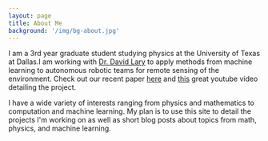 ```yaml
---
layout: page
title: About Me
background: '/img/bg-about.jpg'
---
```



I am a 3rd year graduate student studying physics at the University of Texas at Dallas.I am working with [Dr. David Lary](https://davidlary.info/) to apply methods from machine learning to autonomous robotic teams for remote sensing of the environment. Check out our recent paper [here](https://www.semanticscholar.org/paper/Autonomous-Learning-of-New-Environments-with-a-Team-Lary-Schaefer/ea0163b70d7ae858b2083336692350154ebceaa1) and [this](https://youtu.be/-VB3og5qmG0) great youtube video detailing the project. 

I have a wide variety of interests ranging from physics and mathematics to computation and machine learning. My plan is to use this site to detail the projects I'm working on as well as short blog posts about topics from math, physics, and machine learning. 
